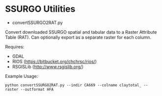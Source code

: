 SSURGO Utilities
=================

* convertSSURGO2RAT.py

Convert downloaded SSURGO spatial and tabular data to a Raster Attribute Table (RAT).
Can optionally export as a separate raster for each column.

Requires:
* GDAL
* RIOS (https://bitbucket.org/chchrsc/rios/)
* RSGISLib (http://www.rsgislib.org/)


Example Usage:

    python convertSSURGO2RAT.py --indir CA669 --colname claytotal_ --raster --outformat HFA


